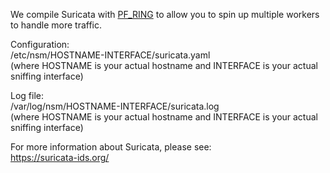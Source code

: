 We compile Suricata with [PF_RING](PF_RING) to allow you to spin up multiple workers to handle more traffic.

Configuration:  
/etc/nsm/HOSTNAME-INTERFACE/suricata.yaml  
(where HOSTNAME is your actual hostname and INTERFACE is your actual sniffing interface)

Log file:  
/var/log/nsm/HOSTNAME-INTERFACE/suricata.log  
(where HOSTNAME is your actual hostname and INTERFACE is your actual sniffing interface)

For more information about Suricata, please see:  
https://suricata-ids.org/